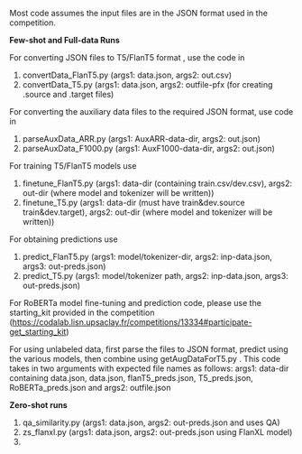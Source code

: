 
Most code assumes the input files are in the JSON format used in the competition.

<b> Few-shot and Full-data Runs</b>

For converting JSON files to T5/FlanT5 format , use the code in 

1. convertData_FlanT5.py (args1: data.json, args2: out.csv)
2. convertData_T5.py     (args1: data.json, args2: outfile-pfx (for creating .source and .target files)

For converting the auxiliary data files to the required JSON format, use code in 
1. parseAuxData_ARR.py (args1: AuxARR-data-dir, args2: out.json)
2. parseAuxData_F1000.py (args1: AuxF1000-data-dir, args2: out.json)


For training T5/FlanT5 models use
1. finetune_FlanT5.py (args1: data-dir (containing train.csv/dev.csv), args2: out-dir (where model and tokenizer will be written))
2. finetune_T5.py     (args1: data-dir (must have train&dev.source train&dev.target), args2: out-dir (where model and tokenizer will be written))

For obtaining predictions use
1. predict_FlanT5.py (args1: model/tokenizer-dir, args2: inp-data.json, args3: out-preds.json)
2. predict_T5.py (args1: model/tokenizer path, args2: inp-data.json, args3: out-preds.json)

For RoBERTa model fine-tuning and prediction code, please use the starting_kit provided in the competition
(https://codalab.lisn.upsaclay.fr/competitions/13334#participate-get_starting_kit)

For using unlabeled data, first parse the files to JSON format, predict using the various models, then combine using
getAugDataForT5.py . This code takes in two arguments with expected file names as follows:
args1: data-dir containing data.json, data.json, flanT5_preds.json, T5_preds.json, RoBERTa_preds.json 
and args2: outfile.json

<b>Zero-shot runs</b>

1. qa_similarity.py (args1: data.json, args2: out-preds.json and uses QA)
2. zs_flanxl.py (args1: data.json, args2: out-preds.json using FlanXL model)
3. 
